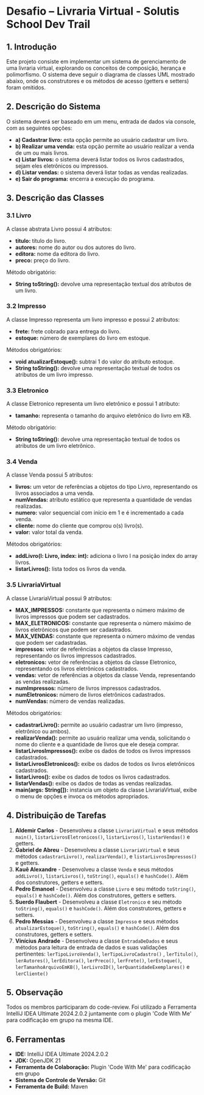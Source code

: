 # Desafio – Livraria Virtual - Solutis School Dev Trail

## 1. Introdução

Este projeto consiste em implementar um sistema de gerenciamento de uma livraria virtual, explorando os conceitos de
composição, herança e polimorfismo. O sistema deve seguir o diagrama de classes UML mostrado abaixo, onde os
construtores e os métodos de acesso (getters e setters) foram omitidos.

## 2. Descrição do Sistema

O sistema deverá ser baseado em um menu, entrada de dados via console, com as seguintes opções:

- **a) Cadastrar livro:** esta opção permite ao usuário cadastrar um livro.
- **b) Realizar uma venda:** esta opção permite ao usuário realizar a venda de um ou mais livros.
- **c) Listar livros:** o sistema deverá listar todos os livros cadastrados, sejam eles eletrônicos ou impressos.
- **d) Listar vendas:** o sistema deverá listar todas as vendas realizadas.
- **e) Sair do programa:** encerra a execução do programa.

## 3. Descrição das Classes

### 3.1 Livro

A classe abstrata Livro possui 4 atributos:

- **titulo:** título do livro.
- **autores:** nome do autor ou dos autores do livro.
- **editora:** nome da editora do livro.
- **preco:** preço do livro.

Método obrigatório:

- **String toString():** devolve uma representação textual dos atributos de um livro.

### 3.2 Impresso

A classe Impresso representa um livro impresso e possui 2 atributos:

- **frete:** frete cobrado para entrega do livro.
- **estoque:** número de exemplares do livro em estoque.

Métodos obrigatórios:

- **void atualizarEstoque():** subtrai 1 do valor do atributo estoque.
- **String toString():** devolve uma representação textual de todos os atributos de um livro impresso.

### 3.3 Eletronico

A classe Eletronico representa um livro eletrônico e possui 1 atributo:

- **tamanho:** representa o tamanho do arquivo eletrônico do livro em KB.

Método obrigatório:

- **String toString():** devolve uma representação textual de todos os atributos de um livro eletrônico.

### 3.4 Venda

A classe Venda possui 5 atributos:

- **livros:** um vetor de referências a objetos do tipo Livro, representando os livros associados a uma venda.
- **numVendas:** atributo estático que representa a quantidade de vendas realizadas.
- **numero:** valor sequencial com início em 1 e é incrementado a cada venda.
- **cliente:** nome do cliente que comprou o(s) livro(s).
- **valor:** valor total da venda.

Métodos obrigatórios:

- **addLivro(l: Livro, index: int):** adiciona o livro l na posição index do array livros.
- **listarLivros():** lista todos os livros da venda.

### 3.5 LivrariaVirtual

A classe LivrariaVirtual possui 9 atributos:

- **MAX_IMPRESSOS:** constante que representa o número máximo de livros impressos que podem ser cadastrados.
- **MAX_ELETRONICOS:** constante que representa o número máximo de livros eletrônicos que podem ser cadastrados.
- **MAX_VENDAS:** constante que representa o número máximo de vendas que podem ser cadastradas.
- **impressos:** vetor de referências a objetos da classe Impresso, representando os livros impressos cadastrados.
- **eletronicos:** vetor de referências a objetos da classe Eletronico, representando os livros eletrônicos cadastrados.
- **vendas:** vetor de referências a objetos da classe Venda, representando as vendas realizadas.
- **numImpressos:** número de livros impressos cadastrados.
- **numEletronicos:** número de livros eletrônicos cadastrados.
- **numVendas:** número de vendas realizadas.

Métodos obrigatórios:

- **cadastrarLivro():** permite ao usuário cadastrar um livro (impresso, eletrônico ou ambos).
- **realizarVenda():** permite ao usuário realizar uma venda, solicitando o nome do cliente e a quantidade de livros que
  ele deseja comprar.
- **listarLivrosImpressos():** exibe os dados de todos os livros impressos cadastrados.
- **listarLivrosEletronicos():** exibe os dados de todos os livros eletrônicos cadastrados.
- **listarLivros():** exibe os dados de todos os livros cadastrados.
- **listarVendas():** exibe os dados de todas as vendas realizadas.
- **main(args: String[]):** instancia um objeto da classe LivrariaVirtual, exibe o menu de opções e invoca os métodos
  apropriados.

## 4. Distribuição de Tarefas

1. **Aldemir Carlos** - Desenvolveu a classe `LivrariaVirtual` e seus métodos `main()`, `listarLivrosEletronicos()`, `listarLivros()`, `listarVendas()` e getters.
2. **Gabriel de Abreu** - Desenvolveu a classe `LivrariaVirtual` e seus métodos `cadastrarLivro()`, `realizarVenda()`, e `listarLivrosImpressos()` e getters.
3. **Kauê Alexandre** - Desenvolveu a classe `Venda` e seus métodos `addLivro()`, `listarLivros()`, `toString()`, `equals()` e `hashCode()`. Além dos construtores, getters e setters.
4. **Pedro Emanoel** - Desenvolveu a classe `Livro` e seu método `toString()`, `equals()` e `hashCode()`. Além dos construtores, getters e setters.
5. **Suerdo Flaubert** - Desenvolveu a classe `Eletronico` e seu método `toString()`, `equals()` e `hashCode()`. Além dos construtores, getters e setters.
6. **Pedro Messias** - Desenvolveu a classe `Impresso` e seus métodos `atualizarEstoque()`, `toString()`, `equals()` e `hashCode()`. Além dos construtores, getters e setters.
7. **Vinícius Andrade** - Desenvolveu a classe `EntradaDeDados` e seus métodos para leitura de entrada de dados e suas validações pertinentes: `lerTipoLivroVenda()`, `lerTipoLivroCadastro()` ,
`lerTitulo()`, `lerAutores()`, `lerEditora()`, `lerPreco()`, `lerFrete()`, `lerEstoque()`, `lerTamanhoArquivoEmKB()`, `lerLivroID()`, `lerQuantidadeExemplares()` e `lerCliente()`

## 5. Observação

Todos os membros participaram do code-review. 
Foi utilizado a Ferramenta IntelliJ IDEA Ultimate 2024.2.0.2 juntamente com o plugin 'Code With Me' para codificação em grupo na mesma IDE.

## 6. Ferramentas

- **IDE:** IntelliJ IDEA Ultimate 2024.2.0.2
- **JDK:** OpenJDK 21
- **Ferramenta de Colaboração:** Plugin 'Code With Me' para codificação em grupo
- **Sistema de Controle de Versão:** Git
- **Ferramenta de Build:** Maven